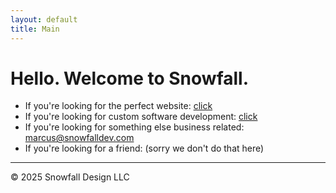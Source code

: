 ```yaml
---
layout: default
title: Main
---
```


# Hello. Welcome to Snowfall. 

- If you're looking for the perfect website: [click](https://www.example.com)
- If you're looking for custom software development: [click](https://www.example.com)
- If you're looking for something else business related: <marcus@snowfalldev.com>
- If you're looking for a friend: (sorry we don't do that here)
---
















© 2025 Snowfall Design LLC
